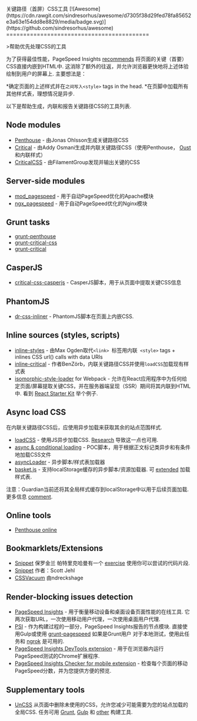 <div class="github-widget" data-repo="addyosmani/critical-path-css-tools"></div>
关键路径（首屏）CSS工具 [![Awesome](https://cdn.rawgit.com/sindresorhus/awesome/d7305f38d29fed78fa85652e3a63e154dd8e8829/media/badge.svg)](https://github.com/sindresorhus/awesome)
==========================================

&gt;帮助优先处理CSS的工具


为了获得最佳性能，PageSpeed Insights [recommends](https://developers.google.com/speed/docs/insights/PrioritizeVisibleContent)  将页面的关键（首要）CSS直接内嵌到HTML中.  这消除了额外的往返，并允许浏览器更快地将上述体验绘制到用户的屏幕上.  主要想法是：

*确定页面的上述样式并在`之间写入<style>` tags in the head.
*在页脚中加载所有其他样式表，理想情况是异步.

以下是帮助生成，内联和报告关键路径CSS的工具列表.

## Node modules


* [Penthouse](https://github.com/pocketjoso/penthouse) - 由Jonas Ohlsson生成关键路径CSS
* [Critical](https://github.com/addyosmani/critical) - 由Addy Osmani生成并内联关键路径CSS（使用Penthouse， [Oust](https://github.com/addyosmani/oust) 和内联样式）
* [CriticalCSS](https://github.com/filamentgroup/criticalcss) - 由FilamentGroup发现并输出关键的CSS


## Server-side modules

* [mod_pagespeed](https://github.com/pagespeed/mod_pagespeed) - 用于自动PageSpeed优化的Apache模块
* [ngx_pagespeed](https://github.com/pagespeed/ngx_pagespeed) - 用于自动PageSpeed优化的Nginx模块

## Grunt tasks

* [grunt-penthouse](https://github.com/fatso83/grunt-penthouse)
* [grunt-critical-css](https://github.com/filamentgroup/grunt-criticalcss)
* [grunt-critical](https://github.com/bezoerb/grunt-critical)

## CasperJS

* [critical-css-casperjs](https://github.com/ibrennan/critical-css-casperjs) -  CasperJS脚本，用于从页面中提取关键CSS信息

## PhantomJS

* [dr-css-inliner](https://github.com/drdk/dr-css-inliner) -  PhantomJS脚本在页面上内嵌CSS.

## Inline sources (styles, scripts)

* [inline-styles](https://github.com/maxogden/inline-styles)   - 由Max Ogden取代` <link>  `标签用内联` <style>` tags + inlines CSS url() calls with data URIs
* [inline-critical](https://github.com/bezoerb/inline-critical) - 作者BenZörb，内联关键路径CSS并使用`loadCSS`加载现有样式表
* [isomorphic-style-loader](https://github.com/kriasoft/isomorphic-style-loader/)  for Webpack  - 允许在React应用程序中为任何给定页面/屏幕提取关键CSS，并在服务器端呈现（SSR）期间将其内联到HTML中.  看到 [React Starter Kit](https://github.com/kriasoft/react-starter-kit) 举个例子.

## Async load CSS

在内联关键路径CSS后，应使用异步加载来获取其余的站点范围样式.

* [loadCSS](https://github.com/filamentgroup/loadCSS) - 使用JS异步加载CSS. [Research](https://gist.github.com/scottjehl/87176715419617ae6994) 导致这一点也可用.
* [async & conditional loading](https://gist.github.com/matt-bailey/602b40c77a5d3381ff26) -  POC脚本，用于根据正文标记类异步和有条件地加载CSS文件
* [asyncLoader](https://github.com/n0mad01/asyncLoader) - 异步脚本/样式表加载器
* [basket.js](http://addyosmani.github.io/basket.js/)   - 支持localStorage缓存的异步脚本/资源加载器.  可 [extended](https://github.com/andrewwakeling/basket-css-example) 加载样式表.

 注意：Guardian当前还将其全局样式缓存到localStorage中以用于后续页面加载.  更多信息 [comment](https://gist.github.com/scottjehl/87176715419617ae6994).

## Online tools

* [Penthouse online](https://jonassebastianohlsson.com/criticalpathcssgenerator/)

## Bookmarklets/Extensions

* [Snippet](https://gist.github.com/PaulKinlan/6284142)  保罗金兰  帕特里克哈曼有一个 [exercise](http://patrickhamann.com/workshops/performance/tasks/2_Critical_Path/2_2.html) 使用你可以尝试的代码片段.
* [Snippet](https://gist.github.com/scottjehl/b6129da04733e4e0f9a4) 作者：Scott Jehl
* [CSSVacuum](https://github.com/ndreckshage/CSSVacuum) 由ndreckshage

## Render-blocking issues detection

* [PageSpeed Insights](https://developers.google.com/speed/pagespeed/insights/)   - 用于衡量移动设备和桌面设备页面性能的在线工具.  它两次获取URL，一次使用移动用户代理，一次使用桌面用户代理. 
* [PSI](https://github.com/addyosmani/psi)   - 作为构建过程的一部分，PageSpeed Insights报告的节点模块.  直接使用Gulp或使用 [grunt-pagespeed](https://github.com/jrcryer/grunt-pagespeed)  如果是Grunt用户  对于本地测试，使用此任务和 [ngrok](http://www.jamescryer.com/2014/06/12/grunt-pagespeed-and-ngrok-locally-testing/) 是可用的.
* [PageSpeed Insights DevTools extension](https://chrome.google.com/webstore/detail/pagespeed-insights-by-goo/gplegfbjlmmehdoakndmohflojccocli?hl=en) - 用于在浏览器内运行PageSpeed测试的Chrome扩展程序.
* [PageSpeed Insights Checker for mobile extension](https://chrome.google.com/webstore/detail/pagespeed-insights-checke/mkjmodmicmpjedhoekkmafdgpocdkbna?hl=en) - 检查每个页面的移动PageSpeed分数，并为您提供方便的预览.

## Supplementary tools

* [UnCSS](https://github.com/giakki/uncss)  从页面中删除未使用的CSS，允许您减少可能需要为您的站点加载的全局CSS.  任务可用 [Grunt](https://github.com/addyosmani/grunt-uncss), [Gulp](https://github.com/ben-eb/gulp-uncss) 和 [other](https://addyosmani.com/blog/removing-unused-css/) 构建工具.
